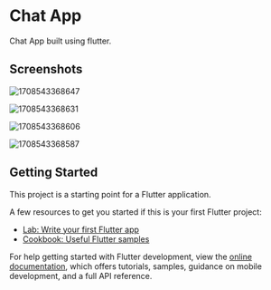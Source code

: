 # Chat App

Chat App built using flutter.

## Screenshots

 
 
![1708543368647](https://github.com/asheesh20/chat_app/assets/98988175/b36e0f23-6e64-493a-afd5-6e0480da4858)

![1708543368631](https://github.com/asheesh20/chat_app/assets/98988175/71f925a9-ed1d-4626-93e2-189f10fe261b)

![1708543368606](https://github.com/asheesh20/chat_app/assets/98988175/910a2692-2838-4a78-a946-92b53cc45e05)

![1708543368587](https://github.com/asheesh20/chat_app/assets/98988175/a1ed8b02-545c-49e8-9d86-00627542dfdb)


## Getting Started

This project is a starting point for a Flutter application.

A few resources to get you started if this is your first Flutter project:

- [Lab: Write your first Flutter app](https://docs.flutter.dev/get-started/codelab)
- [Cookbook: Useful Flutter samples](https://docs.flutter.dev/cookbook)

For help getting started with Flutter development, view the
[online documentation](https://docs.flutter.dev/), which offers tutorials,
samples, guidance on mobile development, and a full API reference.





